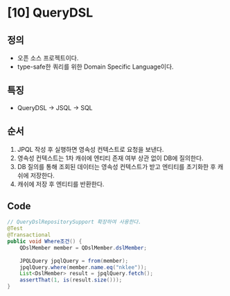 # [10] QueryDSL

## 정의
* 오픈 소스 프로젝트이다.
* type-safe한 쿼리를 위한 Domain Specific Language이다.


## 특징
* QueryDSL -> JSQL -> SQL



## 순서
1. JPQL 작성 후 실행하면 영속성 컨텍스트로 요청을 보낸다.
2. 영속성 컨텍스트는 1차 캐쉬에 엔티티 존재 여부 상관 없이 DB에 질의한다.
3. DB 질의를 통해 조회된 데이터는 영속성 컨텍스트가 받고 엔티티를 초기화한 후 캐쉬에 저장한다.
4. 캐쉬에 저장 후 엔티티를 반환한다.


## Code
```java
// QueryDslRepositorySupport 확장하여 사용한다.
@Test
@Transactional
public void Where조건() {
    QDslMember member = QDslMember.dslMember;
 
    JPQLQuery jpqlQuery = from(member);
    jpqlQuery.where(member.name.eq("nklee"));
    List<DslMember> result = jpqlQuery.fetch();
    assertThat(1, is(result.size()));
}
```